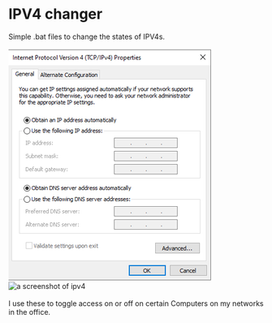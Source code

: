# IPV4 changer
 Simple .bat files to change the states of IPV4s.
<br><br>
<img src="/images/ipv4.png" alt="a screenshot of ipv4">  
 ![a screenshot of ipv4](https://github.com/MuftiAnees/IPV4-changer/images/ipv4.png?raw=true)
<br><br>
I use these to toggle access on or off on certain Computers on my networks in the office.
